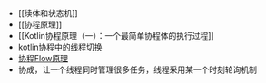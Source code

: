 - [[续体和状态机]]
- [[协程原理]]
- [[Kotlin协程原理（一）：一个最简单协程体的执行过程]]
- [kotlin协程中的线程切换](https://juejin.cn/post/7195156647772667962)
- [协程Flow原理](https://juejin.cn/post/7231816037812813882)
- 协成，让一个线程同时管理很多任务，线程采用某一个时刻轮询机制